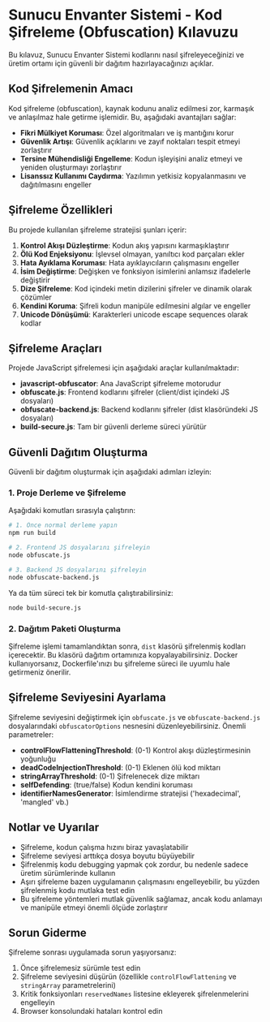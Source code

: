 # Sunucu Envanter Sistemi - Kod Şifreleme (Obfuscation) Kılavuzu

Bu kılavuz, Sunucu Envanter Sistemi kodlarını nasıl şifreleyeceğinizi ve üretim ortamı için güvenli bir dağıtım hazırlayacağınızı açıklar.

## Kod Şifrelemenin Amacı

Kod şifreleme (obfuscation), kaynak kodunu analiz edilmesi zor, karmaşık ve anlaşılmaz hale getirme işlemidir. Bu, aşağıdaki avantajları sağlar:

- **Fikri Mülkiyet Koruması**: Özel algoritmaları ve iş mantığını korur
- **Güvenlik Artışı**: Güvenlik açıklarını ve zayıf noktaları tespit etmeyi zorlaştırır
- **Tersine Mühendisliği Engelleme**: Kodun işleyişini analiz etmeyi ve yeniden oluşturmayı zorlaştırır
- **Lisanssız Kullanımı Caydırma**: Yazılımın yetkisiz kopyalanmasını ve dağıtılmasını engeller

## Şifreleme Özellikleri

Bu projede kullanılan şifreleme stratejisi şunları içerir:

1. **Kontrol Akışı Düzleştirme**: Kodun akış yapısını karmaşıklaştırır
2. **Ölü Kod Enjeksiyonu**: İşlevsel olmayan, yanıltıcı kod parçaları ekler
3. **Hata Ayıklama Koruması**: Hata ayıklayıcıların çalışmasını engeller
4. **İsim Değiştirme**: Değişken ve fonksiyon isimlerini anlamsız ifadelerle değiştirir
5. **Dize Şifreleme**: Kod içindeki metin dizilerini şifreler ve dinamik olarak çözümler
6. **Kendini Koruma**: Şifreli kodun manipüle edilmesini algılar ve engeller
7. **Unicode Dönüşümü**: Karakterleri unicode escape sequences olarak kodlar

## Şifreleme Araçları

Projede JavaScript şifrelemesi için aşağıdaki araçlar kullanılmaktadır:

- **javascript-obfuscator**: Ana JavaScript şifreleme motorudur
- **obfuscate.js**: Frontend kodlarını şifreler (client/dist içindeki JS dosyaları)
- **obfuscate-backend.js**: Backend kodlarını şifreler (dist klasöründeki JS dosyaları)
- **build-secure.js**: Tam bir güvenli derleme süreci yürütür

## Güvenli Dağıtım Oluşturma

Güvenli bir dağıtım oluşturmak için aşağıdaki adımları izleyin:

### 1. Proje Derleme ve Şifreleme

Aşağıdaki komutları sırasıyla çalıştırın:

```bash
# 1. Önce normal derleme yapın
npm run build

# 2. Frontend JS dosyalarını şifreleyin
node obfuscate.js

# 3. Backend JS dosyalarını şifreleyin
node obfuscate-backend.js
```

Ya da tüm süreci tek bir komutla çalıştırabilirsiniz:

```bash
node build-secure.js
```

### 2. Dağıtım Paketi Oluşturma

Şifreleme işlemi tamamlandıktan sonra, `dist` klasörü şifrelenmiş kodları içerecektir. Bu klasörü dağıtım ortamınıza kopyalayabilirsiniz. Docker kullanıyorsanız, Dockerfile'ınızı bu şifreleme süreci ile uyumlu hale getirmeniz önerilir.

## Şifreleme Seviyesini Ayarlama

Şifreleme seviyesini değiştirmek için `obfuscate.js` ve `obfuscate-backend.js` dosyalarındaki `obfuscatorOptions` nesnesini düzenleyebilirsiniz. Önemli parametreler:

- **controlFlowFlatteningThreshold**: (0-1) Kontrol akışı düzleştirmesinin yoğunluğu
- **deadCodeInjectionThreshold**: (0-1) Eklenen ölü kod miktarı
- **stringArrayThreshold**: (0-1) Şifrelenecek dize miktarı
- **selfDefending**: (true/false) Kodun kendini koruması
- **identifierNamesGenerator**: İsimlendirme stratejisi ('hexadecimal', 'mangled' vb.)

## Notlar ve Uyarılar

- Şifreleme, kodun çalışma hızını biraz yavaşlatabilir
- Şifreleme seviyesi arttıkça dosya boyutu büyüyebilir
- Şifrelenmiş kodu debugging yapmak çok zordur, bu nedenle sadece üretim sürümlerinde kullanın
- Aşırı şifreleme bazen uygulamanın çalışmasını engelleyebilir, bu yüzden şifrelenmiş kodu mutlaka test edin
- Bu şifreleme yöntemleri mutlak güvenlik sağlamaz, ancak kodu anlamayı ve manipüle etmeyi önemli ölçüde zorlaştırır

## Sorun Giderme

Şifreleme sonrası uygulamada sorun yaşıyorsanız:

1. Önce şifrelemesiz sürümle test edin
2. Şifreleme seviyesini düşürün (özellikle `controlFlowFlattening` ve `stringArray` parametrelerini)
3. Kritik fonksiyonları `reservedNames` listesine ekleyerek şifrelenmelerini engelleyin
4. Browser konsolundaki hataları kontrol edin